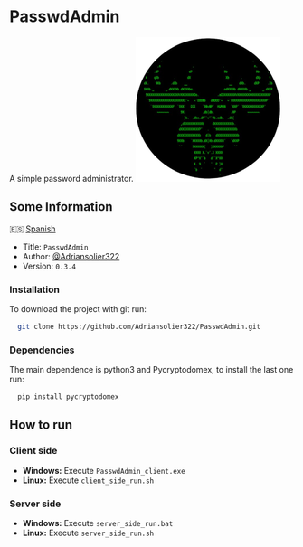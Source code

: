 # PasswdAdmin

A simple password administrator. 
![Logo](img/passwdAdmin_logo.png)


## Some Information
🇪🇸 [Spanish](README_spanish.md)
- Title: `PasswdAdmin`
- Author: [@Adriansolier322](https://www.github.com/Adriansolier322)
- Version: `0.3.4`


### Installation

To download the project with git run:
```bash
  git clone https://github.com/Adriansolier322/PasswdAdmin.git
```
### Dependencies
The main dependence is python3 and Pycryptodomex, to install the last one run:
```bash
  pip install pycryptodomex
```
## How to run

### Client side
* **Windows:** Execute `PasswdAdmin_client.exe`
* **Linux:** Execute `client_side_run.sh`

### Server side
* **Windows:** Execute `server_side_run.bat`
* **Linux:** Execute `server_side_run.sh`
